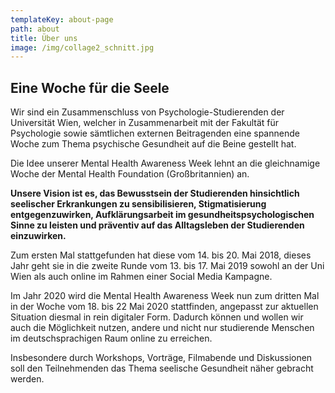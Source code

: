 ```yaml
---
templateKey: about-page
path: about
title: Über uns
image: /img/collage2_schnitt.jpg
---
```

## Eine Woche für die Seele

Wir sind ein Zusammenschluss von Psychologie-Studierenden der Universität Wien, welcher in Zusammenarbeit mit der Fakultät für Psychologie sowie sämtlichen externen Beitragenden eine spannende Woche zum Thema psychische Gesundheit auf die Beine gestellt hat.

Die Idee unserer Mental Health Awareness Week lehnt an die gleichnamige Woche der Mental Health Foundation (Großbritannien) an.

**Unsere Vision ist es, das Bewusstsein der Studierenden hinsichtlich seelischer Erkrankungen zu sensibilisieren, Stigmatisierung entgegenzuwirken, Aufklärungsarbeit im gesundheitspsychologischen Sinne zu leisten und präventiv auf das Alltagsleben der Studierenden einzuwirken.**

Zum ersten Mal stattgefunden hat diese vom 14. bis 20. Mai 2018, dieses Jahr geht sie in die zweite Runde vom 13. bis 17. Mai 2019 sowohl an der Uni Wien als auch online im Rahmen einer Social Media Kampagne.

Im Jahr 2020 wird die Mental Health Awareness Week nun zum dritten Mal in der Woche vom 18. bis 22 Mai 2020 stattfinden, angepasst zur aktuellen Situation diesmal in rein digitaler Form. Dadurch können und wollen wir auch die Möglichkeit nutzen, andere und nicht nur studierende Menschen im deutschsprachigen Raum online zu erreichen.

Insbesondere durch Workshops, Vorträge, Filmabende und Diskussionen soll den Teilnehmenden das Thema seelische Gesundheit näher gebracht werden.